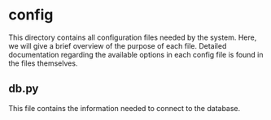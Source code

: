 # config
This directory contains all configuration files needed by the system.  Here, we will give a brief overview of the purpose of each file.  Detailed documentation regarding the available options in each config file is found in the files themselves.

## db.py
This file contains the information needed to connect to the database.
